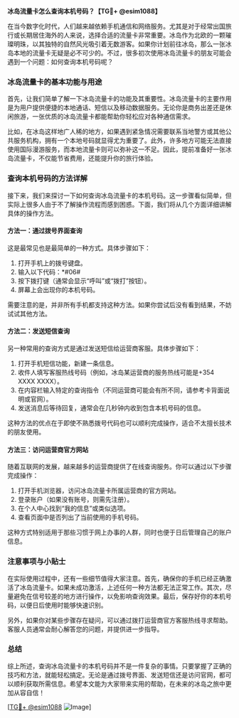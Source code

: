 **冰岛流量卡怎么查询本机号码？【TG💪+ @esim1088】**

在当今数字化时代，人们越来越依赖手机通信和网络服务。尤其是对于经常出国旅行或长期居住海外的人来说，选择合适的流量卡非常重要。冰岛作为北欧的一颗璀璨明珠，以其独特的自然风光吸引着无数游客。如果你计划前往冰岛，那么一张冰岛本地的流量卡无疑是必不可少的。不过，很多初次使用冰岛流量卡的朋友可能会遇到一个问题：如何查询本机号码呢？

### 冰岛流量卡的基本功能与用途

首先，让我们简单了解一下冰岛流量卡的功能及其重要性。冰岛流量卡的主要作用是为用户提供便捷的本地通话、短信以及移动数据服务。无论你是商务出差还是休闲旅游，一张优质的冰岛流量卡都能帮助你轻松应对各种通信需求。

比如，在冰岛这样地广人稀的地方，如果遇到紧急情况需要联系当地警方或其他公共服务机构，拥有一个本地号码就显得尤为重要了。此外，许多地方可能无法直接使用国际漫游服务，而本地流量卡则可以弥补这一不足。因此，提前准备好一张冰岛流量卡，不仅能节省费用，还能提升你的旅行体验。

### 查询本机号码的方法详解

接下来，我们来探讨一下如何查询冰岛流量卡的本机号码。这一步骤看似简单，但实际上很多人由于不了解操作流程而感到困惑。下面，我们将从几个方面详细讲解具体的操作方法。

#### 方法一：通过拨号界面查询

这是最常见也是最简单的一种方式。具体步骤如下：

1. 打开手机上的拨号键盘。
2. 输入以下代码：*#06#
3. 按下拨打键（通常会显示“呼叫”或“拨打”按钮）。
4. 屏幕上会出现你的本机号码。

需要注意的是，并非所有手机都支持这种方法。如果你尝试后没有看到结果，不妨试试其他方法。

#### 方法二：发送短信查询

另一种常用的查询方式是通过发送短信给运营商客服。具体步骤如下：

1. 打开手机短信功能，新建一条信息。
2. 收件人填写客服热线号码（例如，冰岛某运营商的服务热线可能是+354 XXXX XXXX）。
3. 在内容栏输入特定的查询指令（不同运营商可能会有所不同，请参考卡背面说明或官网）。
4. 发送消息后等待回复，通常会在几秒钟内收到包含本机号码的信息。

这种方法的优点在于即使不熟悉拨号代码也可以顺利完成操作，适合不太擅长技术的朋友使用。

#### 方法三：访问运营商官方网站

随着互联网的发展，越来越多的运营商提供了在线查询服务。你可以通过以下步骤完成操作：

1. 打开手机浏览器，访问冰岛流量卡所属运营商的官方网站。
2. 登录账户（如果没有账号，则需先注册）。
3. 在个人中心找到“我的信息”或类似选项。
4. 查看页面中是否列出了当前使用的手机号码。

这种方式特别适用于那些习惯于网上办事的人群，同时也便于日后管理自己的账户信息。

### 注意事项与小贴士

在实际使用过程中，还有一些细节值得大家注意。首先，确保你的手机已经正确激活了冰岛流量卡。如果未成功激活，上述任何一种方法都无法正常工作。其次，尽量避免在信号较差的地方进行操作，以免影响查询效果。最后，保存好你的本机号码，以便日后使用时能够快速识别。

另外，如果你对某些步骤存在疑问，可以通过拨打运营商官方客服热线寻求帮助。客服人员通常会耐心解答您的问题，并提供进一步指导。

### 总结

综上所述，查询冰岛流量卡的本机号码并不是一件复杂的事情。只要掌握了正确的技巧和方法，就能轻松搞定。无论是通过拨号界面、发送短信还是访问官网，都可以顺利获取所需信息。希望本文能为大家带来实用的帮助，在未来的冰岛之旅中更加从容自信！

[[TG💪+ @esim1088](https://t.me/s/esim1088) ![Image](https://i.postimg.cc/4NQfJmqS/Snipaste-2025-05-13-00-14-12.png)]